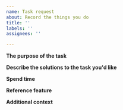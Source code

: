 ```yaml
---
name: Task request
about: Record the things you do
title: ''
labels: ''
assignees: ''

---
```


**The purpose of the task**
<!--Why should this task exist?  or what problems to solve? -->

**Describe the solutions to the task you'd like**
<!--A clear and concise description of what you want to happen.-->

**Spend time**
<!--How long will it take to finish the task -->

**Reference feature**
<!--attach the reference feature here  -->

**Additional context**
<!--Add any other context or screenshots about the task request here.-->
